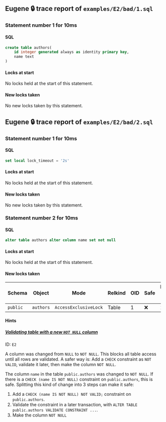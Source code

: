 ## Eugene 🔒 trace report of `examples/E2/bad/1.sql`



### Statement number 1 for 10ms

#### SQL

```sql
create table authors(
    id integer generated always as identity primary key,
    name text
)
```

#### Locks at start

No locks held at the start of this statement.

#### New locks taken

No new locks taken by this statement.



## Eugene 🔒 trace report of `examples/E2/bad/2.sql`



### Statement number 1 for 10ms

#### SQL

```sql
set local lock_timeout = '2s'
```

#### Locks at start

No locks held at the start of this statement.

#### New locks taken

No new locks taken by this statement.



### Statement number 2 for 10ms

#### SQL

```sql
alter table authors alter column name set not null
```

#### Locks at start

No locks held at the start of this statement.

#### New locks taken

| Schema | Object | Mode | Relkind | OID | Safe | Duration held (ms) |
|--------|--------|------|---------|-----|------|--------------------|
| `public` | `authors` | `AccessExclusiveLock` | Table | 1 | ❌ | 10 |

#### Hints

##### [Validating table with a new `NOT NULL` column](https://kaveland.no/eugene/hints/E2/)
ID: `E2`

A column was changed from `NULL` to `NOT NULL`. This blocks all table access until all rows are validated. A safer way is: Add a `CHECK` constraint as `NOT VALID`, validate it later, then make the column `NOT NULL`.

The column `name` in the table `public.authors` was changed to `NOT NULL`. If there is a `CHECK (name IS NOT NULL)` constraint on `public.authors`, this is safe. Splitting this kind of change into 3 steps can make it safe:

1. Add a `CHECK (name IS NOT NULL) NOT VALID;` constraint on `public.authors`.
2. Validate the constraint in a later transaction, with `ALTER TABLE public.authors VALIDATE CONSTRAINT ...`.
3. Make the column `NOT NULL`


